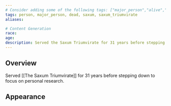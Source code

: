 ```yaml
---
# Consider adding some of the following tags: ["major_person","alive","dead"]
tags: person, major_person, dead, saxum, saxum_triumvirate
aliases:

# Content Generation
race:
age:
description: Served the Saxum Triumvirate for 31 years before stepping down to focus on personal research.
---
```

## Overview
Served [[The Saxum Triumvirate]] for 31 years before stepping down to focus on personal research.
## Appearance
